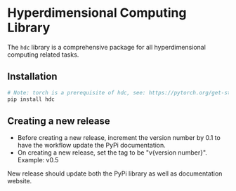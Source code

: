 # Hyperdimensional Computing Library

The `hdc` library is a comprehensive package for all hyperdimensional computing related tasks.

## Installation

```bash
# Note: torch is a prerequisite of hdc, see: https://pytorch.org/get-started/locally/ for an installation guide.
pip install hdc
```

## Creating a new release

- Before creating a new release, increment the version number by 0.1 to have the workflow update the PyPi documentation.
- On creating a new release, set the tag to be "v{version number}". Example: v0.5

New release should update both the PyPi library as well as documentation website.
